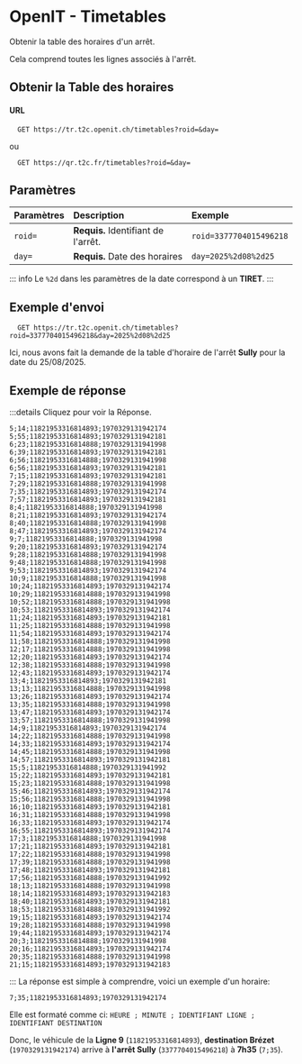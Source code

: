 # OpenIT - Timetables

Obtenir la table des horaires d'un arrêt.

Cela comprend toutes les lignes associés à l'arrêt.

## Obtenir la Table des horaires

#### URL
```
  GET https://tr.t2c.openit.ch/timetables?roid=&day=
```
ou
```
  GET https://qr.t2c.fr/timetables?roid=&day=
```


## Paramètres
| Paramètres   | Description                                 | Exemple                    |
| :----------- | :------------------------------------------ | :------------------------- |
| `roid=`      | **Requis.** Identifiant de l'arrêt.         | `roid=3377704015496218`    |
| `day=`       | **Requis.** Date des horaires               | `day=2025%2d08%2d25`       |

::: info
Le `%2d` dans les paramètres de la date correspond à un **TIRET**.
:::

## Exemple d'envoi

```
  GET https://tr.t2c.openit.ch/timetables?roid=3377704015496218&day=2025%2d08%2d25
```

Ici, nous avons fait la demande de la table d'horaire de l'arrêt **Sully** pour la date du 25/08/2025.

## Exemple de réponse

:::details Cliquez pour voir la Réponse.
```xml{9}
5;14;11821953316814893;1970329131942174
5;55;11821953316814893;1970329131942181
6;23;11821953316814888;1970329131941998
6;39;11821953316814893;1970329131942181
6;56;11821953316814888;1970329131941998
6;56;11821953316814893;1970329131942181
7;15;11821953316814893;1970329131942181
7;29;11821953316814888;1970329131941998
7;35;11821953316814893;1970329131942174
7;57;11821953316814893;1970329131942181
8;4;11821953316814888;1970329131941998
8;21;11821953316814893;1970329131942174
8;40;11821953316814888;1970329131941998
8;47;11821953316814893;1970329131942174
9;7;11821953316814888;1970329131941998
9;20;11821953316814893;1970329131942174
9;28;11821953316814888;1970329131941998
9;48;11821953316814888;1970329131941998
9;53;11821953316814893;1970329131942174
10;9;11821953316814888;1970329131941998
10;24;11821953316814893;1970329131942174
10;29;11821953316814888;1970329131941998
10;52;11821953316814888;1970329131941998
10;53;11821953316814893;1970329131942174
11;24;11821953316814893;1970329131942181
11;25;11821953316814888;1970329131941998
11;54;11821953316814893;1970329131942174
11;58;11821953316814888;1970329131941998
12;17;11821953316814888;1970329131941998
12;20;11821953316814893;1970329131942174
12;38;11821953316814888;1970329131941998
12;43;11821953316814893;1970329131942174
13;4;11821953316814893;1970329131942181
13;13;11821953316814888;1970329131941998
13;26;11821953316814893;1970329131942174
13;35;11821953316814888;1970329131941998
13;47;11821953316814893;1970329131942174
13;57;11821953316814888;1970329131941998
14;9;11821953316814893;1970329131942174
14;22;11821953316814888;1970329131941998
14;33;11821953316814893;1970329131942174
14;45;11821953316814888;1970329131941998
14;57;11821953316814893;1970329131942181
15;5;11821953316814888;1970329131941992
15;22;11821953316814893;1970329131942181
15;23;11821953316814888;1970329131941998
15;46;11821953316814893;1970329131942174
15;56;11821953316814888;1970329131941998
16;10;11821953316814893;1970329131942181
16;31;11821953316814888;1970329131941998
16;33;11821953316814893;1970329131942174
16;55;11821953316814893;1970329131942174
17;3;11821953316814888;1970329131941998
17;21;11821953316814893;1970329131942181
17;22;11821953316814888;1970329131941998
17;39;11821953316814888;1970329131941998
17;48;11821953316814893;1970329131942181
17;56;11821953316814888;1970329131941992
18;13;11821953316814888;1970329131941998
18;14;11821953316814893;1970329131942183
18;40;11821953316814893;1970329131942181
18;53;11821953316814888;1970329131941992
19;15;11821953316814893;1970329131942174
19;28;11821953316814888;1970329131941998
19;44;11821953316814893;1970329131942174
20;3;11821953316814888;1970329131941998
20;16;11821953316814893;1970329131942174
20;35;11821953316814888;1970329131941998
21;15;11821953316814893;1970329131942183
```
:::
La réponse est simple à comprendre, voici un exemple d'un horaire:
```
7;35;11821953316814893;1970329131942174
```

Elle est formaté comme ci:
`HEURE ; MINUTE ; IDENTIFIANT LIGNE ; IDENTIFIANT DESTINATION`

Donc, le véhicule de la **Ligne 9** (`11821953316814893`), **destination Brézet** (`1970329131942174`) arrive à **l'arrêt Sully** (`3377704015496218`) à **7h35** (`7;35`).
